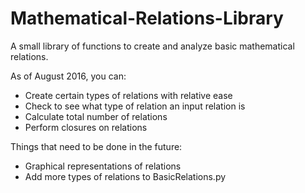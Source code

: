 # Mathematical-Relations-Library
A small library of functions to create and analyze basic mathematical relations. 

As of August 2016, you can:
- Create certain types of relations with relative ease
- Check to see what type of relation an input relation is 
- Calculate total number of relations
- Perform closures on relations

Things that need to be done in the future:
- Graphical representations of relations
- Add more types of relations to BasicRelations.py


